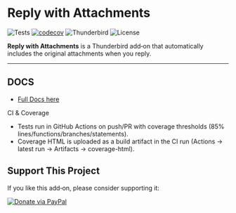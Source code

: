 # Reply with Attachments

![Tests](https://img.shields.io/badge/tests-vitest-blue)
[![codecov](https://codecov.io/gh/bitranox/Thunderbird-Reply-with-Attachments/branch/master/graph/badge.svg)](https://codecov.io/gh/bitranox/Thunderbird-Reply-with-Attachments)
![Thunderbird](https://img.shields.io/badge/thunderbird-MV3-green)
![License](https://img.shields.io/badge/license-MIT-green)


**Reply with Attachments** is a Thunderbird add‑on that automatically includes the original attachments when you reply.

---

## DOCS

- [Full Docs here](https://bitranox.github.io/Thunderbird-Reply-with-Attachments/)

CI & Coverage
- Tests run in GitHub Actions on push/PR with coverage thresholds (85% lines/functions/branches/statements).
- Coverage HTML is uploaded as a build artifact in the CI run (Actions → latest run → Artifacts → coverage-html).

## Support This Project

If you like this add‑on, please consider supporting it:

[![Donate via PayPal](https://raw.githubusercontent.com/stefan-niedermann/paypal-donate-button/master/paypal-donate-button.png)](https://www.paypal.com/donate/?hosted_button_id=L2NQXHB7FQ5FJ)
